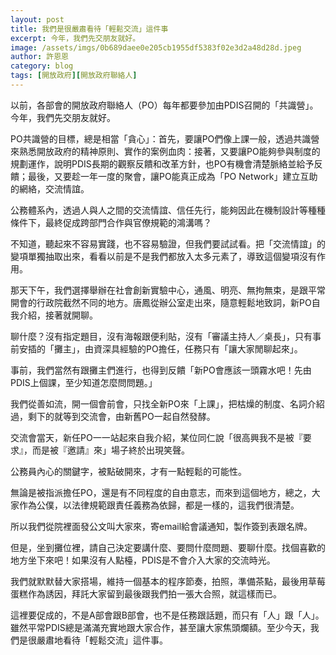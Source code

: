 ```yaml
---
layout: post
title: 我們是很嚴肅看待「輕鬆交流」這件事
excerpt: 今年，我們先交朋友就好。
image: /assets/imgs/0b689daee0e205cb1955df5383f02e3d2a48d28d.jpeg
author: 許恩恩
category: blog
tags: [開放政府][開放政府聯絡人]
---
```


以前，各部會的開放政府聯絡人（PO）每年都要參加由PDIS召開的「共識營」。今年，我們先交朋友就好。

PO共識營的目標，總是相當「貪心」：首先，要讓PO們像上課一般，透過共識營來熟悉開放政府的精神原則、實作的案例血肉：接著，又要讓PO能夠參與制度的規劃運作，說明PDIS長期的觀察反饋和改革方針，也PO有機會清楚脈絡並給予反饋；最後，又要趁一年一度的聚會，讓PO能真正成為「PO Network」建立互助的網絡，交流情誼。

公務體系內，透過人與人之間的交流情誼、信任先行，能夠因此在機制設計等種種條件下，最終促成跨部門合作與官僚規範的鴻溝嗎？

不知道，聽起來不容易實踐，也不容易驗證，但我們要試試看。把「交流情誼」的變項單獨抽取出來，看看以前是不是我們都放入太多元素了，導致這個變項沒有作用。

那天下午，我們選擇舉辦在社會創新實驗中心，通風、明亮、無拘無束，是跟平常開會的行政院截然不同的地方。唐鳳從辦公室走出來，隨意輕鬆地致詞，新PO自我介紹，接著就開聊。

聊什麼？沒有指定題目，沒有海報跟便利貼，沒有「審議主持人／桌長」，只有事前安插的「攤主」，由資深具經驗的PO擔任，任務只有「讓大家閒聊起來」。

事前，我們當然有跟攤主們進行，也得到反饋「新PO會應該一頭霧水吧！先由PDIS上個課，至少知道怎麼問問題。」

我們從善如流，開一個會前會，只找全新PO來「上課」，把枯燥的制度、名詞介紹過，剩下的就等到交流會，由新舊PO一起自然發酵。

交流會當天，新任PO一一站起來自我介紹，某位同仁說「很高興我不是被『要求』，而是被『邀請』來」場子終於出現笑聲。

公務員內心的關鍵字，被點破開來，才有一點輕鬆的可能性。

無論是被指派擔任PO，還是有不同程度的自由意志，而來到這個地方，總之，大家作為公僕，以法律規範跟責任義務為依歸，都是一樣的，這我們很清楚。

所以我們從院裡面發公文叫大家來，寄email給會議通知，製作簽到表跟名牌。

但是，坐到攤位裡，請自己決定要講什麼、要問什麼問題、要聊什麼。找個喜歡的地方坐下來吧！如果沒有人點檯，PDIS是不會介入大家的交流時光。

我們就默默替大家搭場，維持一個基本的程序節奏，拍照，準備茶點，最後用草莓蛋糕作為誘因，拜託大家留到最後跟我們拍一張大合照，就這樣而已。

這裡要促成的，不是A部會跟B部會，也不是任務跟話題，而只有「人」跟「人」。雖然平常PDIS總是滿滿充實地跟大家合作，甚至讓大家焦頭爛額。至少今天，我們是很嚴肅地看待「輕鬆交流」這件事。




